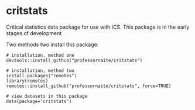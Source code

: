 # critstats
Critical statistics data package for use with ICS. This package is in the early stages of development

Two methods two install this package:
```{r}
# installation, method one
devtools::install_github("professornaite/critstats")
```

```{r}
# installation, method two
install.packages("remotes")
library(remotes)
remotes::install_github("professornaite/critstats", force=TRUE)
```

```{r}
# view datasets in this package
data(package='critstats')
```

